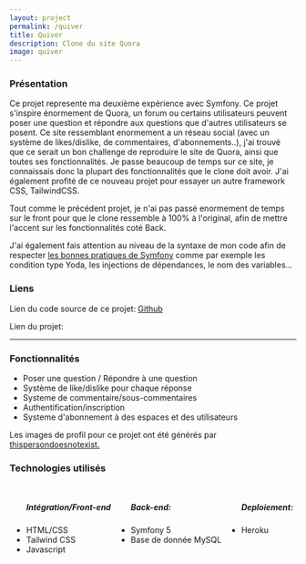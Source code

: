 ```yaml
---
layout: project
permalink: /quiver
title: Quiver
description: Clone du site Quora
image: quiver
---
```


<h3>Présentation</h3>
<p>Ce projet represente ma deuxième expérience avec Symfony. Ce projet s'inspire énormement de Quora, un forum ou certains utilisateurs peuvent poser une question et répondre aux questions que d'autres utilisateurs se posent. Ce site ressemblant enormement a un réseau social (avec un système de likes/dislike, de commentaires, d'abonnements..), j'ai trouvé que ce serait un bon challenge de reproduire le site de Quora, ainsi que toutes ses fonctionnalités. Je passe beaucoup de temps sur ce site, je connaissais donc la plupart des fonctionnalités que le clone doit avoir. J'ai également profité de ce nouveau projet pour essayer un autre framework CSS, TailwindCSS.</p>
<p>Tout comme le précédent projet, je n'ai pas passé enormement de temps sur le front pour que le clone ressemble à 100% à l'original, afin de mettre l'accent sur les fonctionnalités coté Back.</p>
<p>J'ai également fais attention au niveau de la syntaxe de mon code afin de respecter <a href="https://symfony.com/doc/current/best_practices.html">les bonnes pratiques de Symfony</a> comme par exemple les condition type Yoda, les injections de dépendances, le nom des variables... </p>
<h3>Liens</h3>
<p>Lien du code source de ce projet: <a href="https://github.com/AlexandreRavichandran/Quiver" target="_blank" class="icon brands fa-github"><span class="label">Github</span></a></p>  
<p>Lien du projet: <a href="https://app-quiver.herokuapp.com" target="_blank" class="icon brands"><i class="fas fa-rocket"></i></a></p>
<hr />
<h3> Fonctionnalités </h3>
<ul>
    <li>Poser une question / Répondre à une question</li>
    <li>Système de like/dislike pour chaque réponse</li>
    <li>Systeme de commentaire/sous-commentaires</li>
    <li>Authentification/inscription</li>
    <li>Systeme d'abonnement à des espaces et des utilisateurs</li>
</ul>

<p>Les images de profil pour ce projet ont été générés par <a href="https://thispersondoesnotexist.com/">thispersondoesnotexist.</a></p>
<h3> Technologies utilisés </h3>
<div style="display:flex;justify-content:space-around;flex-wrap:wrap;">
    <ul>
        <h5>Intégration/Front-end</h5>
        <li>HTML/CSS</li>
        <li>Tailwind CSS</li>
        <li>Javascript</li>
    </ul>
    <ul>
        <h5>Back-end:</h5>
        <li>Symfony 5</li>
        <li>Base de donnée MySQL</li>
    </ul>
    <ul>
        <h5>Deploiement:</h5>
        <li>Heroku</li>
    </ul>
</div>